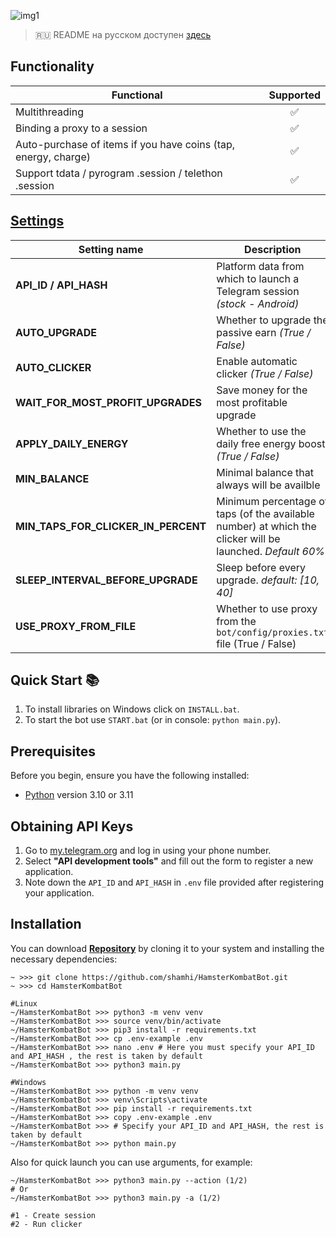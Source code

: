 ![img1](.github/images/demo.png)

> 🇷🇺 README на русском доступен [здесь](README.md)

## Functionality
| Functional                                                     | Supported |
|----------------------------------------------------------------|:---------:|
| Multithreading                                                 |     ✅     |
| Binding a proxy to a session                                   |     ✅     |
| Auto-purchase of items if you have coins (tap, energy, charge) |     ✅     |
| Support tdata / pyrogram .session / telethon .session          |     ✅     |

## [Settings](https://github.com/shamhi/HamsterKombatBot/blob/main/.env-example)
| Setting name                          | Description                                                                                                   |
|---------------------------------------|---------------------------------------------------------------------------------------------------------------|
| **API_ID / API_HASH**                 | Platform data from which to launch a Telegram session _(stock - Android)_                                     |
| **AUTO_UPGRADE**                      | Whether to upgrade the passive earn _(True / False)_                                                          |
| **AUTO_CLICKER**                      | Enable automatic clicker _(True / False)_                                                                     |
| **WAIT_FOR_MOST_PROFIT_UPGRADES**     | Save money for the most profitable upgrade                                                                    |
| **APPLY_DAILY_ENERGY**                | Whether to use the daily free energy boost _(True / False)_                                                   |
| **MIN_BALANCE**                       | Minimal balance that always will be availble                                                                  |
| **MIN_TAPS_FOR_CLICKER_IN_PERCENT**   | Minimum percentage of taps (of the available number) at which the clicker will be launched. _Default 60%_     |
| **SLEEP_INTERVAL_BEFORE_UPGRADE**     | Sleep before every upgrade. _default: [10, 40]_                                                               |
| **USE_PROXY_FROM_FILE**               | Whether to use proxy from the `bot/config/proxies.txt` file (True / False)                                    |

## Quick Start 📚
1. To install libraries on Windows click on `INSTALL.bat`.
2. To start the bot use `START.bat` (or in console: `python main.py`).

## Prerequisites
Before you begin, ensure you have the following installed:
- [Python](https://www.python.org/downloads/) version 3.10 or 3.11

## Obtaining API Keys
1. Go to [my.telegram.org](https://my.telegram.org) and log in using your phone number.
2. Select **"API development tools"** and fill out the form to register a new application.
3. Note down the `API_ID` and `API_HASH` in `.env` file provided after registering your application.

## Installation
You can download [**Repository**](https://github.com/shamhi/HamsterKombatBot) by cloning it to your system and installing the necessary dependencies:
```shell
~ >>> git clone https://github.com/shamhi/HamsterKombatBot.git
~ >>> cd HamsterKombatBot

#Linux
~/HamsterKombatBot >>> python3 -m venv venv
~/HamsterKombatBot >>> source venv/bin/activate
~/HamsterKombatBot >>> pip3 install -r requirements.txt
~/HamsterKombatBot >>> cp .env-example .env
~/HamsterKombatBot >>> nano .env # Here you must specify your API_ID and API_HASH , the rest is taken by default
~/HamsterKombatBot >>> python3 main.py

#Windows
~/HamsterKombatBot >>> python -m venv venv
~/HamsterKombatBot >>> venv\Scripts\activate
~/HamsterKombatBot >>> pip install -r requirements.txt
~/HamsterKombatBot >>> copy .env-example .env
~/HamsterKombatBot >>> # Specify your API_ID and API_HASH, the rest is taken by default
~/HamsterKombatBot >>> python main.py
```

Also for quick launch you can use arguments, for example:
```shell
~/HamsterKombatBot >>> python3 main.py --action (1/2)
# Or
~/HamsterKombatBot >>> python3 main.py -a (1/2)

#1 - Create session
#2 - Run clicker
```
